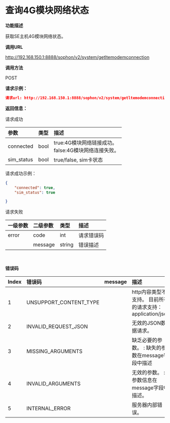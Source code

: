 # 查询4G模块网络状态 #

**功能描述**

获取SE主机4G模块网络状态。

**调用URL**

http://192.168.150.1:8888/sophon/v2/system/getltemodemconnection

**调用方法**

POST

**请求示例：**

```json
请求url: http://192.168.150.1:8888/sophon/v2/system/getltemodemconnection?
```

**返回信息：**

请求成功

| 参数       | 类型 | 描述                                                      |
| :--------- | :--- | :-------------------------------------------------------- |
| connected  | bool | true:4G模块网络链接成功。<br />false:4G模块网络连接失败。 |
| sim_status | bool | true/false,  sim卡状态                                    |

请求成功示例：

```json
{
    "connected": true,
    "sim_status": true

}
```

请求失败

| 一级参数 | 二级参数 | 类型   | 描述       |
| :------- | :------- | :----- | :--------- |
| error    | code     | int    | 请求错误码 |
|          | message  | string | 错误描述   |

​    

**错误码**

| Index | 错误码                 | message | 描述                                                      |
| :---- | :--------------------- | :------ | :-------------------------------------------------------- |
| 1     | UNSUPPORT_CONTENT_TYPE |         | http内容类型不支持。 目前所有的请求支持：application/json |
| 2     | INVALID_REQUEST_JSON   |         | 无效的JSON数据请求。                                      |
| 3     | MISSING_ARGUMENTS      |         | 缺乏必要的参数。 : 缺失的参数在message字段中描述          |
| 4     | INVALID_ARGUMENTS      |         | 无效的参数。 : 参数信息在message字段中描述。              |
| 5     | INTERNAL_ERROR         |         | 服务器内部错误。                                          |